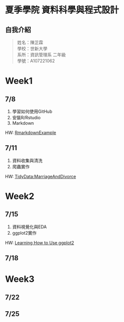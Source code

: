 # 夏季學院 資料科學與程式設計
## 自我介紹
> 姓名：陳芷霖 <br />
> 學校：世新大學 <br />
> 系所：資訊管理系 二年級 <br />
> 學號：A107221062 <br />

# Week1 
## 7/8
1. 學習如何使用GitHub <br />
2. 安裝R/Rstudio<br />
3. Markdown<br />

HW:
[RmarkdownExample](https://anniechen1226.github.io/RClassRepository/Week1/RMarkdownExample.html)
## 7/11
1. 資料收集與清洗<br />
2. 爬蟲實作<br />

HW:
[TidyData:MarriageAndDivorce](https://anniechen1226.github.io/RClassRepository/Week1/MarriageAndDivorce.html)
# Week2
## 7/15
1. 資料視覺化與EDA<br />
2. ggplot2實作<br />

HW:
[Learning How to Use ggplot2](https://anniechen1226.github.io/RClassRepository/Week2/20190715/MarriageAndDivorce.html)
## 7/18
# Week3
## 7/22
## 7/25



